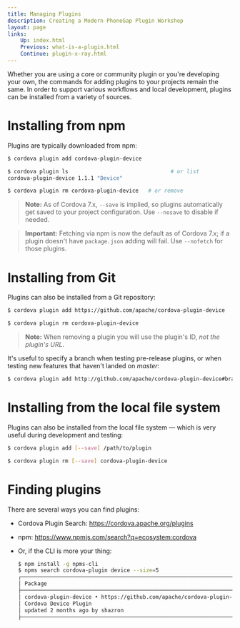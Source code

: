 ```yaml
---
title: Managing Plugins
description: Creating a Modern PhoneGap Plugin Workshop
layout: page
links:
    Up: index.html
    Previous: what-is-a-plugin.html
    Continue: plugin-x-ray.html
---
```


Whether you are using a core or community plugin or you're developing your own, the commands for adding plugins to your projects remain the same. In order to support various workflows and local development, plugins can be installed from a variety of sources.

# Installing from npm

Plugins are typically downloaded from npm:

```sh
$ cordova plugin add cordova-plugin-device

$ cordova plugin ls                                # or list
cordova-plugin-device 1.1.1 "Device"

$ cordova plugin rm cordova-plugin-device   # or remove
```

> **Note:** As of Cordova 7.x, `--save` is implied, so plugins automatically get saved to your project configuration. Use `--nosave` to disable if needed.

> **Important:** Fetching via npm is now the default as of Cordova 7.x; if a plugin doesn't have `package.json` adding will fail. Use `--nofetch` for those plugins.

# Installing from Git

Plugins can also be installed from a Git repository:

```sh
$ cordova plugin add https://github.com/apache/cordova-plugin-device

$ cordova plugin rm cordova-plugin-device
```

> **Note:** When removing a plugin you will use the plugin's ID, _not the plugin's URL_.

It's useful to specify a branch when testing pre-release plugins, or when testing new features that haven't landed on _master_:

```sh
$ cordova plugin add http://github.com/apache/cordova-plugin-device#branch
```

# Installing from the local file system

Plugins can also be installed from the local file system &mdash; which is very useful during development and testing:

```sh
$ cordova plugin add [--save] /path/to/plugin

$ cordova plugin rm [--save] cordova-plugin-device
```

# Finding plugins

There are several ways you can find plugins:

* Cordova Plugin Search: <https://cordova.apache.org/plugins>
* npm: <https://www.npmjs.com/search?q=ecosystem:cordova>
* Or, if the CLI is more your thing:

    ```sh
    $ npm install -g npms-cli
    $ npms search cordova-plugin device --size=5
    ┌────────────────────────────────────────────────────────────────────────────────
    │ Package
    ├────────────────────────────────────────────────────────────────────────────────
    │ cordova-plugin-device • https://github.com/apache/cordova-plugin-device
    │ Cordova Device Plugin
    │ updated 2 months ago by shazron
    ├────────────────────────────────────────────────────────────────────────────────
    ```